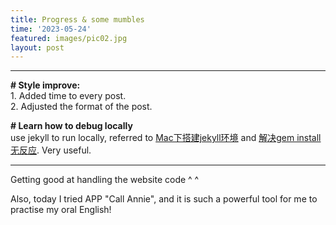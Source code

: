 ```yaml
---
title: Progress & some mumbles
time: '2023-05-24'
featured: images/pic02.jpg
layout: post
---
```


---

<p><b># Style improve:</b>
<br>
1. Added time to every post.
<br>
2. Adjusted the format of the post.</p>

<p>
<b># Learn how to debug locally</b>
<br>
use jekyll to run locally, referred to <a href="https://www.cnblogs.com/kaiye/archive/2013/04/24/3039345.html">Mac下搭建jekyll环境</a> and <a href="https://blog.csdn.net/li_haijiang/article/details/105998061">解决gem install无反应</a>. Very useful.
</p>

---

Getting good at handling the website code ^ ^
<br>

Also, today I tried APP "Call Annie", and it is such a powerful tool for me to practise my oral English!
